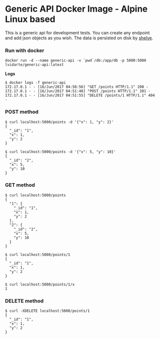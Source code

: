 # Generic API Docker Image - Alpine Linux based

This is a generic api for development tests. You can create any endpoint and add json objects as you wish. The data is persisted on disk by [shelve](https://docs.python.org/3.5/library/shelve.html).


### Run with docker

    docker run -d --name generic-api -v `pwd`/db:/app/db -p 5000:5000 lvidarte/generic-api:latest

**Logs**

    $ docker logs -f generic-api 
    172.17.0.1 - - [16/Jun/2017 04:50:56] "GET /points HTTP/1.1" 200 -
    172.17.0.1 - - [16/Jun/2017 04:51:40] "POST /points HTTP/1.1" 201 -
    172.17.0.1 - - [16/Jun/2017 04:51:55] "DELETE /points/1 HTTP/1.1" 404 -


### POST method

    $ curl localhost:5000/points -d '{"x": 1, "y": 2}'
    {
      "_id": "1", 
      "x": 1, 
      "y": 2
    }

<!-- -->

    $ curl localhost:5000/points -d '{"x": 5, "y": 10}'
    {
      "_id": "2", 
      "x": 5, 
      "y": 10
    }


### GET method

    $ curl localhost:5000/points
    {
      "1": {
        "_id": "1", 
        "x": 1, 
        "y": 2
      }, 
      "2": {
        "_id": "2", 
        "x": 5, 
        "y": 10
      }
    }

<!-- -->

	$ curl localhost:5000/points/1
	{
	  "_id": "1", 
	  "x": 1, 
	  "y": 2
	}

<!-- -->

	$ curl localhost:5000/points/1/x
    1


### DELETE method

	$ curl -XDELETE localhost:5000/points/1
	{
	  "_id": "1", 
	  "x": 1, 
	  "y": 2
	}



